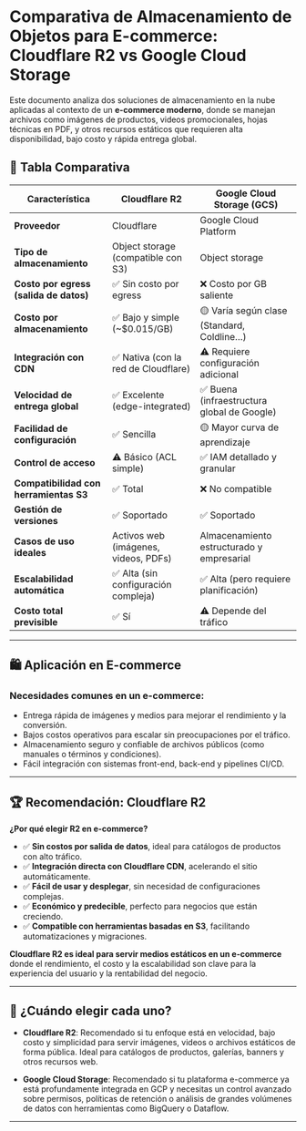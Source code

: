 # Comparativa de Almacenamiento de Objetos para E-commerce: Cloudflare R2 vs Google Cloud Storage

Este documento analiza dos soluciones de almacenamiento en la nube aplicadas al contexto de un **e-commerce moderno**, donde se manejan archivos como imágenes de productos, videos promocionales, hojas técnicas en PDF, y otros recursos estáticos que requieren alta disponibilidad, bajo costo y rápida entrega global.

## 🧪 Tabla Comparativa

| Característica                         | **Cloudflare R2**                    | **Google Cloud Storage (GCS)**              |
| -------------------------------------- | ------------------------------------ | ------------------------------------------- |
| **Proveedor**                          | Cloudflare                           | Google Cloud Platform                       |
| **Tipo de almacenamiento**             | Object storage (compatible con S3)   | Object storage                              |
| **Costo por egress (salida de datos)** | ✅ Sin costo por egress              | ❌ Costo por GB saliente                    |
| **Costo por almacenamiento**           | ✅ Bajo y simple (~$0.015/GB)        | 🟡 Varía según clase (Standard, Coldline…)  |
| **Integración con CDN**                | ✅ Nativa (con la red de Cloudflare) | ⚠️ Requiere configuración adicional         |
| **Velocidad de entrega global**        | ✅ Excelente (edge-integrated)       | ✅ Buena (infraestructura global de Google) |
| **Facilidad de configuración**         | ✅ Sencilla                          | 🟡 Mayor curva de aprendizaje               |
| **Control de acceso**                  | ⚠️ Básico (ACL simple)               | ✅ IAM detallado y granular                 |
| **Compatibilidad con herramientas S3** | ✅ Total                             | ❌ No compatible                            |
| **Gestión de versiones**               | ✅ Soportado                         | ✅ Soportado                                |
| **Casos de uso ideales**               | Activos web (imágenes, videos, PDFs) | Almacenamiento estructurado y empresarial   |
| **Escalabilidad automática**           | ✅ Alta (sin configuración compleja) | ✅ Alta (pero requiere planificación)       |
| **Costo total previsible**             | ✅ Sí                                | ⚠️ Depende del tráfico                      |

---

## 🛍️ Aplicación en E-commerce

### Necesidades comunes en un e-commerce:

- Entrega rápida de imágenes y medios para mejorar el rendimiento y la conversión.
- Bajos costos operativos para escalar sin preocupaciones por el tráfico.
- Almacenamiento seguro y confiable de archivos públicos (como manuales o términos y condiciones).
- Fácil integración con sistemas front-end, back-end y pipelines CI/CD.

---

## 🏆 Recomendación: **Cloudflare R2**

**¿Por qué elegir R2 en e-commerce?**

- ✅ **Sin costos por salida de datos**, ideal para catálogos de productos con alto tráfico.
- ✅ **Integración directa con Cloudflare CDN**, acelerando el sitio automáticamente.
- ✅ **Fácil de usar y desplegar**, sin necesidad de configuraciones complejas.
- ✅ **Económico y predecible**, perfecto para negocios que están creciendo.
- ✅ **Compatible con herramientas basadas en S3**, facilitando automatizaciones y migraciones.

**Cloudflare R2 es ideal para servir medios estáticos en un e-commerce** donde el rendimiento, el costo y la escalabilidad son clave para la experiencia del usuario y la rentabilidad del negocio.

---

## 📝 ¿Cuándo elegir cada uno?

- **Cloudflare R2**: Recomendado si tu enfoque está en velocidad, bajo costo y simplicidad para servir imágenes, videos o archivos estáticos de forma pública. Ideal para catálogos de productos, galerías, banners y otros recursos web.

- **Google Cloud Storage**: Recomendado si tu plataforma e-commerce ya está profundamente integrada en GCP y necesitas un control avanzado sobre permisos, políticas de retención o análisis de grandes volúmenes de datos con herramientas como BigQuery o Dataflow.

---

